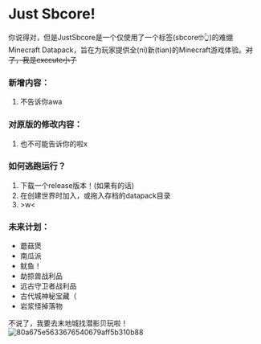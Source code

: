 # Just Sbcore!
你说得对，但是JustSbcore是一个仅使用了一个标签(sbcore🤓👆)的难绷Minecraft Datapack，旨在为玩家提供全(ni)新(tian)的Minecraft游戏体验。~~对了，我是execute小子~~

### 新增内容：
1. 不告诉你awa

### 对原版的修改内容：
1. 也不可能告诉你的啦x

### 如何~~逃跑~~运行？
1. 下载一个release版本！(如果有的话)
2. 在创建世界时加入，或拖入存档的datapack目录
3. \>w<

### 未来计划：
- 蘑菇煲
- 南瓜派
- 鱿鱼！
- 劫掠兽战利品
- 远古守卫者战利品
- 古代城神秘宝藏（
- 岩浆怪掉落物

不说了，我要去末地城找潜影贝玩啦！
![80a675e5633676540679aff5b310b88](https://github.com/user-attachments/assets/fe808d07-0212-42ed-a27f-dc389afd8459)
